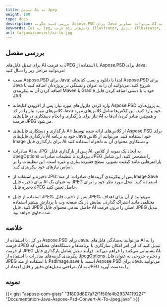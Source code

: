 ```yaml
---
title: تبدیل Ai به Jpeg
weight: 100
type: docs
description: بررسی کنید چگونه Aspose.PSD برای Java می‌تواند تصاویر AI را به فرمت JPEG تبدیل کند.
keywords: [ai به jpg, فرمت ai, فایل‌های illustrator, تبدیل illustrator, api psd, java, نمونه کد]
url: fa/java/convert/ai-to-jpg
---
```


## **بررسی مفصل**
برای تبدیل فایل‌های AI به فرمت JPEG با استفاده از Aspose.PSD برای Java، می‌توانید مراحل زیر را دنبال کنید:

- نصب Aspose.PSD برای Java: ابتدا با دانلود و نصب کتابخانه Aspose.PSD برای Java شروع کنید. می‌توانید آن را به عنوان وابستگی در پروژه‌تان اضافه کنید با اضافه کردن آن به پیکربندی Maven یا Gradle خود یا با دستی اضافه کردن فایل JAR.

- وارد کردن ماژول‌های مورد نیاز: پس از افزودن کتابخانه Aspose.PSD به پروژه‌تان، کلاس‌های مورد نیاز را در کد Java خود وارد کنید. این کلاس‌ها شامل کلاس‌های مورد نیاز برای بارگذاری و انجام دستکاری در فایل‌های AI و همچنین صادر کردن آن‌ها به فرمت JPEG می‌شود.

- بارگذاری و دستکاری فایل‌های AI: از کلاس‌های ارائه شده توسط Aspose.PSD برای بارگذاری فایل‌های AI خود به برنامه Java خود استفاده کنید. می‌توانید از کلاس Image برای بارگذاری فایل AI و دستکاری محتوای آن به دلخواه استفاده کنید.

- صادرات AI به JPG: پس از بارگذاری فایل AI، به ایجاد یک نمونه از کلاس JpegOptions بپردازید تا تنظیمات صادرات JPEG را مشخص کنید. این شامل پارامترهایی مانند کیفیت تصویر، سطح فشرده‌سازی و غیره است. این تنظیمات را بر اساس نیازهای خود پیکربندی کنید.

- ذخیره و استفاده از JPG: پس از پیکربندی گزینه‌های صادرات، از متد Image.Save برای ذخیره فایل AI به عنوان یک JPEG استفاده کنید. محل مورد نظر خود را برای ذخیره فایل JPEG حاصل تعیین کنید.

- استفاده از فایل JPEG: پس از ذخیره فایل JPEG، می‌توانید از آن برای اهداف مختلفی مانند اشتراک گذاری، نمایش در یک صفحه وب یا پردازش بیشتر استفاده کنید. فایل JPEG حاصل تمامی محتوای فایل AI اصلی را درون فرمت JPEG تبدیل شده حاوی خواهد بود.

## **خلاصه**
در کل، با استفاده از Aspose.PSD برای Java، می‌توانید به‌سادگی فایل‌های AI را به فرمت JPEG تبدیل کنید که این امر امکان سازگاری با برنامه‌ها و دستگاه‌های مختلفی که از فرمت JPEG پشتیبانی می‌کنند را فراهم می‌کند. فرآیند تبدیل شامل بارگذاری فایل AI، پیکربندی گزینه‌های صادرات با استفاده از [JpegOptions](https://reference.aspose.com/psd/java/com.aspose.psd.imageoptions/jpegoptions/) و ذخیره خروجی به عنوان فایل JPEG با استفاده از متد PsdImage.save است. با Aspose.PSD برای Java، می‌توانید به‌راحتی تبدیل‌های دقیق و قابل اعتماد از AI به JPEG را به‌دست آورید.

## **نمونه**
{{< gist "aspose-com-gists" "31800d807a72f1f50fe4b29374119227" "Documentation-Java-Aspose-Psd-Convert-Ai-To-Jpeg.java" >}}
